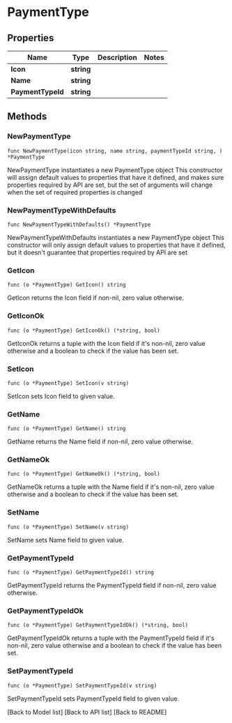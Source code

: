 # PaymentType

## Properties

| Name              | Type       | Description | Notes |
| ----------------- | ---------- | ----------- | ----- |
| **Icon**          | **string** |             |       |
| **Name**          | **string** |             |       |
| **PaymentTypeId** | **string** |             |       |

## Methods

### NewPaymentType

`func NewPaymentType(icon string, name string, paymentTypeId string, ) *PaymentType`

NewPaymentType instantiates a new PaymentType object This constructor will assign default values to properties that have it defined, and makes sure properties required by API are set, but the set of arguments will change when the set of required properties is changed

### NewPaymentTypeWithDefaults

`func NewPaymentTypeWithDefaults() *PaymentType`

NewPaymentTypeWithDefaults instantiates a new PaymentType object This constructor will only assign default values to properties that have it defined, but it doesn't guarantee that properties required by API are set

### GetIcon

`func (o *PaymentType) GetIcon() string`

GetIcon returns the Icon field if non-nil, zero value otherwise.

### GetIconOk

`func (o *PaymentType) GetIconOk() (*string, bool)`

GetIconOk returns a tuple with the Icon field if it's non-nil, zero value otherwise and a boolean to check if the value has been set.

### SetIcon

`func (o *PaymentType) SetIcon(v string)`

SetIcon sets Icon field to given value.

### GetName

`func (o *PaymentType) GetName() string`

GetName returns the Name field if non-nil, zero value otherwise.

### GetNameOk

`func (o *PaymentType) GetNameOk() (*string, bool)`

GetNameOk returns a tuple with the Name field if it's non-nil, zero value otherwise and a boolean to check if the value has been set.

### SetName

`func (o *PaymentType) SetName(v string)`

SetName sets Name field to given value.

### GetPaymentTypeId

`func (o *PaymentType) GetPaymentTypeId() string`

GetPaymentTypeId returns the PaymentTypeId field if non-nil, zero value otherwise.

### GetPaymentTypeIdOk

`func (o *PaymentType) GetPaymentTypeIdOk() (*string, bool)`

GetPaymentTypeIdOk returns a tuple with the PaymentTypeId field if it's non-nil, zero value otherwise and a boolean to check if the value has been set.

### SetPaymentTypeId

`func (o *PaymentType) SetPaymentTypeId(v string)`

SetPaymentTypeId sets PaymentTypeId field to given value.

\[Back to Model list] \[Back to API list] \[Back to README]

